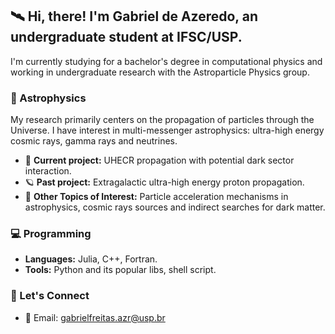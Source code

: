 ## 🛰️ Hi, there! I'm Gabriel de Azeredo, an undergraduate student at IFSC/USP.

I'm currently studying for a bachelor's degree in computational physics and working in undergraduate research with the Astroparticle Physics group. 

### 🌌 Astrophysics

My research primarily centers on the propagation of particles through the Universe. I have interest in multi-messenger astrophysics: ultra-high energy cosmic rays, gamma rays and neutrines.

- 🔭 **Current project:** UHECR propagation with potential dark sector interaction.
- 🪐 **Past project:** Extragalactic ultra-high energy proton propagation.
- 🚀 **Other Topics of Interest:** Particle acceleration mechanisms in astrophysics, cosmic rays sources and indirect searches for dark matter.

### 💻 Programming

- **Languages:** Julia, C++, Fortran.
- **Tools:** Python and its popular libs, shell script.

### 📡 Let's Connect

- 📧 Email: gabrielfreitas.azr@usp.br
